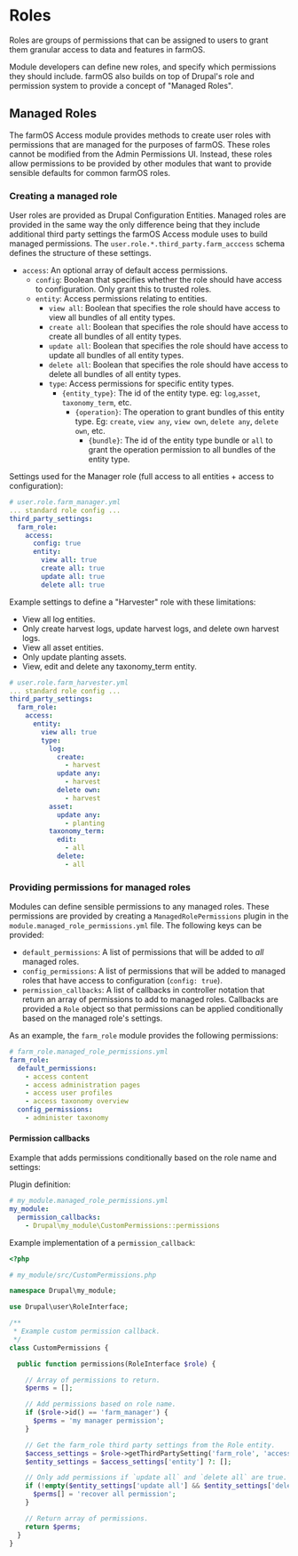 # Roles

Roles are groups of permissions that can be assigned to users to grant them
granular access to data and features in farmOS.

Module developers can define new roles, and specify which permissions they
should include. farmOS also builds on top of Drupal's role and permission
system to provide a concept of "Managed Roles".

## Managed Roles

The farmOS Access module provides methods to create user roles with permissions
that are managed for the purposes of farmOS. These roles cannot be modified
from the Admin Permissions UI. Instead, these roles allow permissions to be
provided by other modules that want to provide sensible defaults for common
farmOS roles.

### Creating a managed role

User roles are provided as Drupal Configuration Entities. Managed roles are
provided in the same way the only difference being that they include
additional third party settings the farmOS Access module uses to build
managed permissions. The `user.role.*.third_party.farm_acccess` schema
defines the structure of these settings.

- `access`: An optional array of default access permissions.
    - `config`: Boolean that specifies whether the role should have access to
      configuration. Only grant this to trusted roles.
    - `entity`: Access permissions relating to entities.
        - `view all`: Boolean that specifies the role should have access to view
        all bundles of all entity types.
        - `create all`: Boolean that specifies the role should have access to
        create all bundles of all entity types.
        - `update all`: Boolean that specifies the role should have access to
        update all bundles of all entity types.
        - `delete all`: Boolean that specifies the role should have access to
        delete all bundles of all entity types.
        - `type`: Access permissions for specific entity types.
            - `{entity_type}`: The id of the entity type. eg: `log`,`asset`,
            `taxonomy_term`, etc.
                - `{operation}`: The operation to grant bundles of this entity
                type. Eg: `create`, `view any`, `view own`, `delete any`,
                `delete own`, etc.
                    - `{bundle}`: The id of the entity type bundle or `all` to
                    grant the operation permission to all bundles of the entity
                    type.

Settings used for the Manager role (full access to all entities + access to
configuration):

```yaml
# user.role.farm_manager.yml
... standard role config ...
third_party_settings:
  farm_role:
    access:
      config: true
      entity:
        view all: true
        create all: true
        update all: true
        delete all: true
```

Example settings to define a "Harvester" role with these limitations:

* View all log entities.
* Only create harvest logs, update harvest logs, and delete own harvest logs.
* View all asset entities.
* Only update planting assets.
* View, edit and delete any taxonomy_term entity.

```yaml
# user.role.farm_harvester.yml
... standard role config ...
third_party_settings:
  farm_role:
    access:
      entity:
        view all: true
        type:
          log:
            create:
              - harvest
            update any:
              - harvest
            delete own:
              - harvest
          asset:
            update any:
              - planting
          taxonomy_term:
            edit:
              - all
            delete:
              - all
```

### Providing permissions for managed roles

Modules can define sensible permissions to any managed roles. These permissions
are provided by creating a `ManagedRolePermissions` plugin in the
`module.managed_role_permissions.yml` file. The following keys can be provided:

- `default_permissions`: A list of permissions that will be added to *all*
  managed roles.
- `config_permissions`: A list of permissions that will be added to managed
  roles that have access to configuration (`config: true`).
- `permission_callbacks`: A list of callbacks in controller notation that
  return an array of permissions to add to managed roles. Callbacks are
  provided a `Role` object so that permissions can be applied conditionally
  based on the managed role's settings.

As an example, the `farm_role` module provides the following permissions:

```yaml
# farm_role.managed_role_permissions.yml
farm_role:
  default_permissions:
    - access content
    - access administration pages
    - access user profiles
    - access taxonomy overview
  config_permissions:
    - administer taxonomy
```

#### Permission callbacks

Example that adds permissions conditionally based on the role name and settings:

Plugin definition:

```yaml
# my_module.managed_role_permissions.yml
my_module:
  permission_callbacks:
    - Drupal\my_module\CustomPermissions::permissions
```

Example implementation of a `permission_callback`:

```php
<?php

# my_module/src/CustomPermissions.php

namespace Drupal\my_module;

use Drupal\user\RoleInterface;

/**
 * Example custom permission callback.
 */
class CustomPermissions {

  public function permissions(RoleInterface $role) {

    // Array of permissions to return.
    $perms = [];

    // Add permissions based on role name.
    if ($role->id() == 'farm_manager') {
      $perms = 'my manager permission';
    }

    // Get the farm_role third party settings from the Role entity.
    $access_settings = $role->getThirdPartySetting('farm_role', 'access');
    $entity_settings = $access_settings['entity'] ?: [];

    // Only add permissions if `update all` and `delete all` are true.
    if (!empty($entity_settings['update all'] && $entity_settings['delete all'])) {
      $perms[] = 'recover all permission';
    }

    // Return array of permissions.
    return $perms;
  }
}
```
